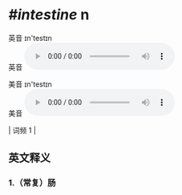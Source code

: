 # ***\#intestine*** n
英音 ɪn'testɪn  
英音
<audio src="./media/intestine1.aac" controls="controls"></audio>

美音 ɪn'testɪn  
美音
<audio src="./media/intestine2.aac" controls="controls"></audio>



| 词频 1 |  

英文释义
---
### 1.**（常复）肠**  



